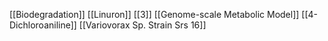 [[Biodegradation]]
[[Linuron]]
[[3]]
[[Genome-scale Metabolic Model]]
[[4-Dichloroaniline]]
[[Variovorax Sp. Strain Srs 16]]
